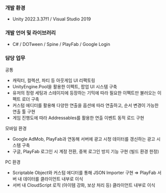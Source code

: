### 개발 환경

- Unity 2022.3.37f1 / Visual Studio 2019

### 개발 언어 및 라이브러리

- C# / DOTween / Spine / PlayFab / Google Login

### 담당 업무

공통

- 캐릭터, 컬렉션, 파티 등 아웃게임 UI 리팩토링
- UnityEngine.Pool을 활용한 이펙트, 팝업 UI 시스템 구축
- 유저의 정령 세팅과 스테이지에 등장하는 기믹에 따라 필요한 이펙트만 불러오는 이펙트 로더 구축
- 커스텀 에디터를 활용해 다양한 연출을 옵션에 따라 연출하고, 순서 변경이 가능한 연출 툴 구현
- 게임 진행도에 따라 Addressables를 활용한 연출 이벤트 동적 로드 구현

모바일 환경

- Google AdMob, PlayFab과 연동해 서버에 광고 시청 데이터를 갱신하는 광고 시스템 구축
- 구글, PlayFab 로그인 시 계정 전환, 중복 로그인 방지 기능 구현 (빌드 환경 한정)

PC 환경

- Scriptable Object와 커스텀 에디터를 통해 JSON Importer 구현
⇒ PlayFab 서버 내 데이터를 클라이언트 내부로 이식
- 서버 내 CloudScript 로직 (아이템 강화, 보상 처리 등) 클라이언트 내부로 이식

